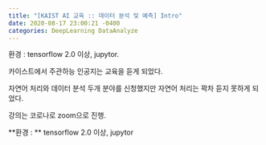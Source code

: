 ```yaml
---
title: "[KAIST AI 교육 :: 데이터 분석 및 예측] Intro"
date: 2020-08-17 23:00:21 -0400
categories: DeepLearning DataAnalyze
---
```

환경 :   tensorflow 2.0 이상, jupytor.<br/>

카이스트에서 주관하능 인공지는 교육을 듣게 되었다.<br/>

자연어 처리와 데이터 분석 두개 분야를 신청했지만 자연어 처리는 꽉차 듣지 못하게 되었다.<br/>

강의는 코로나로 zoom으로 진행.<br/> 

**환경 : **  tensorflow 2.0 이상, jupytor